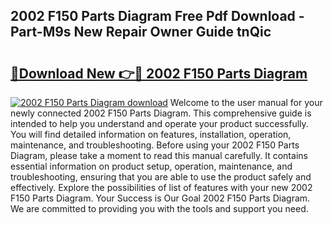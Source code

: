 ## 2002 F150 Parts Diagram Free Pdf Download - Part-M9s New Repair Owner Guide tnQic

# <h2><a href="http://dfpf4py.blite.top/?on=2002+F150+Parts+Diagram">🔗Download New 👉🔴 2002 F150 Parts Diagram</a></h2>

[![2002 F150 Parts Diagram download](https://i.imgur.com/lujVjoI.png)](http://dfpf4py.blite.top/?on=2002+F150+Parts+Diagram)
Welcome to the user manual for your newly connected 2002 F150 Parts Diagram. This comprehensive guide is intended to help you understand and operate your product successfully. You will find detailed information on features, installation, operation, maintenance, and troubleshooting. Before using your 2002 F150 Parts Diagram, please take a moment to read this manual carefully. It contains essential information on product setup, operation, maintenance, and troubleshooting, ensuring that you are able to use the product safely and effectively. Explore the possibilities of list of features with your new 2002 F150 Parts Diagram. Your Success is Our Goal 2002 F150 Parts Diagram. We are committed to providing you with the tools and support you need.
